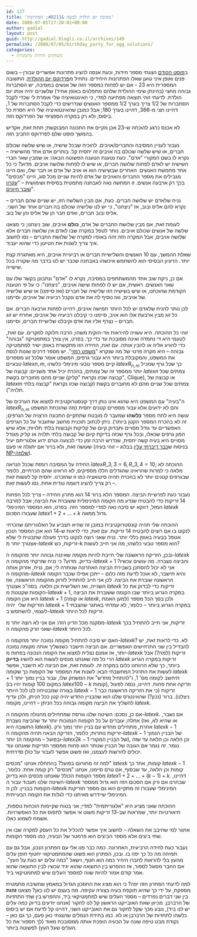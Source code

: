 ```yaml
---
id: 137
title: 'מסיבת יום הולדת לביצה &#8211; הפתרונות'
date: 2008-07-05T17:20:01+00:00
author: gadial
layout: post
guid: http://gadial.blogli.co.il/archives/149
permalink: /2008/07/05/birthday_party_for_egg_solutions/
categories:
  - משחקים וחידות מתמטיות
---
```

ב[פוסט הקודם](http://www.gadial.net/?p=136) הצגתי מספר חידות, וכעת אנסה להציג פתרונות אפשריים עבורן &#8211; בשום פנים ואופן איני טוען שאלו הפתרונות היחידים. נתחיל מ[פרדוקס יום ההולדת](http://he.wikipedia.org/wiki/%D7%A4%D7%A8%D7%93%D7%95%D7%A7%D7%A1_%D7%99%D7%95%D7%9D_%D7%94%D7%94%D7%95%D7%9C%D7%93%D7%AA). התשובה המספרית היא 23 &#8211; אם יש לפחות כמספר הזה של אנשים במסיבה, יש הסתברות גבוהה מחצי (בהינתן שימי ההולדת שלהם מתפלגים באופן אחיד) שלשניים יהיה אותו יום הולדת. לדעתי זוהי תוצאה מפתיעה למדי, כי האינטואיציה שלי אומרת לי שכדי לקבל הסתברות של 1/2 צריך בערך 1/2 ממספר האנשים שנדרשים כדי לקבל הסתברות של 1, דהיינו חצי מ-366, דהיינו בערך 180; אבל כמובן שהאינטואיציה שלי היא חסרת כל ביסוס, ולא רק במקרה הספציפי של הפרדוקס הזה.

לא אכנס כרגע להוכחה ש-23 אכן מקיים את התכונה המבוקשת; תחת זאת, אקדיש בהמשך פוסט שלם לפרדוקס החביב הזה.

נעבור לעניין המסיבה והחברים/אויבים. להוכיח שבכל שישיה, או שיש שלשה שכולם חברים, או שיש שלשה שכולם בה אויבים זה יחסית קל. בוחרים אדם אחד מהשישיה &#8211; נקרא לו בשם המקורי "אדם". כעת נטענת הטענה הפשוטה הבאה: או שמבין שאר חברי השישיה יש לאדם לפחות שלושה חברים, או שיש לו לפחות שלושה אויבים. מדוע? כי כל אחד מחמשת האנשים  האחרים שבשישיה הוא או אויב של אדם או חבר שלו, ואם היינו מגבילים את מספר החברים והאויבים של אדם להיות שניים מכל סוג, היינו "מכסים" בכך רק ארבעה אנשים. זו המחשה נאה לאבחנה מתמטית בסיסית ושימושית &#8211; "[עקרון שובך היונים](http://he.wikipedia.org/wiki/%D7%A2%D7%A7%D7%A8%D7%95%D7%9F_%D7%A9%D7%95%D7%91%D7%9A_%D7%94%D7%99%D7%95%D7%A0%D7%99%D7%9D)".

נניח שלאדם יש שלושה חברים. כעת, אם מבין השלשה הזו, יש שניים שהם חברים &#8211; נקרא להם אליס ובוב, אז "ניצחנו", כי יש לנו שלישיה שכולם בה חברים אחד של השני. אליס ובוב חברים, ואדם חבר הן של אליס והן של בוב.

לעומת זאת, אם מבין שלושת החברים של אדם, **כולם** אויבים, שוב ניצחנו; כי מצאנו שלשה של אנשים שכולם אויבים. נותר לטפל במקרה שבו לאדם אין שלושה חברים אלא שלושה אויבים, אבל המקרה הזה זהה באופיו למקרה של שלושת החברים &#8211; נסו לחשוב איך צריך לשנות את הטיעון כדי שהוא יעבוד.

שאלת ההמשך, עם 10 האנשים והשלישיית חברים או רביעיית אויבים, היא מאתגרת קצת יותר. הרעיון הבסיסי הוא להשתמש איכשהו באבחנה שכבר יש לנו בדבר מה שקורה בכל שישייה.

אם כן, ניקח שוב אחד מהמשתתפים במסיבה, נקרא לו "אדם" ונתבונן בקשר שלו עם שאר האנשים. ראשית, אם יש לו לפחות שישה אויבים, "ניצחנו": כי על פי הטענה הקודמת שהוכחנו, או שיש בשישיה הזו שלישיה של חברים (ואז סיימנו) או שיש שלישיה של אויבים, ואז נוסיף לה את אדם ונקבל רביעיה של אויבים, וסיימנו.

לכן נותר להניח שלאדם יש לכל היותר חמישה אויבים, דהיינו לפחות ארבעה חברים. אם כל זוג מבין ארבעת אלו הוא אויב, סיימנו כי קיבלנו רביעיה של אויבים; אחרת יש זוג חברים &#8211; נצרף אליו את אדם וקיבלנו שלישיית חברים, וסיימנו.

זוהי כל ההוכחה. היא עשויה להיראות אד-הוקית משהו; הרבה חלוקה למקרים. עם זאת, לטעמי היא די נחמדה ואינה מסובכת עד כדי כך. בפרט, אין צורך במתמטיקה "גבוהה" כדי להגיע אליה או להבין אותה. עם זאת, החידה הזו מתקשרת באופן ישיר למתמטיקה גבוהה &#8211; היא מקרה פרטי של מה שנקרא "[משפט רמזי](http://he.wikipedia.org/wiki/%D7%9E%D7%A9%D7%A4%D7%98_%D7%A8%D7%9E%D7%96%D7%99)". יש מספר דרכים שונות לנסח את המשפט, והמקובלת ביותר היא עבור גרפים; המשפט אומר שלכל זוג מספרים טבעיים $latex n,m$, קיים מספר טבעי מינימלי כלשהו $latex R_{n,m}$ כך שכל גרף שמכיל יותר ממספר זה של צמתים, בהכרח יכיל אחד משניים: קבוצה של $latex n$ צמתים שכל שניים מהם מחוברים בקשת (קבוצה שכזו נקראת "קליק", Clique), או קבוצה של $latex m$ צמתים שכל שניים מהם לא מחוברים בקשת (קבוצה שכזו נקראת "קבוצה בלתי תלויה").

ה"בעיה" עם המשפט היא שהוא אינו נותן דרך קונסטרוקטיבית למצוא את הערכים של $latex R_{n,m}$ והם לא ידועים אלא עבור מספרים קטנים יחסית (מה שהוכחת המשפט עושה היא לתת מספר **כלשהו** שמעבר לו מובטח שתתקיים התכונה הרצויה של הגרפים; זה לא בהכרח המספר הקטן ביותר). ניתן לכתוב תוכנית מחשב שתעבור על כל הגרפים האפשריים עד גודל מסויים ותבדוק קיום של קליקות וקבוצות בלתי תלויות; אלא שיש המון גרפים שכאלו, ובכל גרף שכזה בדיקת קיום של קבוצה בלתי תלויה או קליק מגודל מסויים היא בעיה קשה יחסית, שנדרש הרבה זמן כדי לבצעה וטרם ידוע אלגוריתם יעיל שעושה זאת, ולא ברור אם יתגלה אי פעם (בניסוח ש[כבר דיברתי עליו](http://www.gadial.net/?p=99) בבלוג &#8211; זוהי בעיה [NP-שלמה](http://he.wikipedia.org/wiki/%D7%9E%D7%97%D7%9C%D7%A7%D7%AA_%D7%94%D7%A1%D7%99%D7%91%D7%95%D7%9B%D7%99%D7%95%D7%AA_NPC)).

החידה על המסיבה רומזת שככל הנראה $latex R\_{3,3}=6,R\_{3,4}=10$; ההוכחה לא מלאה כי למרות שהראינו שהגדלים הללו מספיקים, לא הראינו שהם הכרחיים, כלומר שבגרפים קטנים יותר לא בהכרח תהיה סיטואציה כמו זו שהזכרנו. יחסית קל לעשות זאת &#8211; רק צריך להציג דוגמה נגדית אחת. נסו לעשות זאת.

נעבור כעת לפרשיית הביצה. המספר הלא ברור 14 הוא פתרון החידה &#8211; צריך לכל הפחות 14 זריקות כדי להבטיח שנדע מה הקומה המינימלית ששוברת את הביצה; אבל למרבה המזל, דווקא יש סיבה נאה למדי למספר הזה. בפרט, הוא המספר המינימלי $latex k$ שעבורו הסכום $latex 1+2+\dots+k$ גדול ממאה.

ההוכחה שלי תהיה קונסטרוקטיבית במובן זה שהיא תצביע על האלגוריתם שהכרחי לנקוט בו אם רוצים להבטיח 14 זריקות. עם זאת, כדי לראות ש-14 הוא אכן המספר הנכון אטפל בבעיה באופן כללי יותר. נניח שאני רוצה לנקוט בדרך פעולה שתבטיח לי שלא אצטרך יותר מ-$latex k$ זריקות, כש-k הוא מספר טבעי כלשהו; מה אני חייב לעשות?

ובכן, הזריקה הראשונה שלי חייבת להיות מקומה שאיננה גבוהה יותר מהקומה ה-$latex k$ בדיוק. מדוע? כי נניח שזרקתי מהקומה ה-$latex k+1$ והביצה נשברה. מה עושים עכשיו? אני לא יכול להסתכן בשבירת הביצה האחרונה שנותרה לי; אם, נניח, אזרוק אותה מהקומה ה-$latex k$ והיא תישבר, לא אוכל לדעת מזה כלום &#8211; ייתכן אפילו שכבר הקומה הראשונה שוברת את הביצה. לכן אני חייב להתחיל לזרוק מהקומה הראשונה, ואז השנייה, ואז השלישית וכן הלאה. בסה"כ אצטרך $latex k$ זריקות כדי לבדוק את כל הקומות שקטנות מ-$latex k+1$, במקרה הגרוע ביותר שבו הקומה ששוברת את הביצה היא אכן הקומה $latex k+1$ (או קומה $latex k$, למען האמת) ולכן בסך הכל מספר הזריקות שלי  יהיה $latex k+1$ במקרה הגרוע ביותר &#8211; כלומר, לא עמדתי באתגר שהצבתי לעצמי, להשתמש ב-$latex k$ זריקות לכל היותר.

מסקנה מכל הדיון הזה: אם אני לא רוצה יותר מ-$latex k$ זריקות, אני חייב להתחיל בכך שאני זורק מהקומה ה-$latex k$ לכל היותר.

האם יש סיבה להתחיל מקומה נמוכה יותר מהקומה ה-$latex k$? לא. כדי לראות זאת, יש להבדיל בין שני התרחישים האפשריים. אם הביצה תישבר כשנשליך אותה מקומה נמוכה יותר, אז אמנם נצליח למצוא את הקומה הנכונה בפחות מ-$latex k$ זריקות (למה?) אבל הרי כל מה שאנחנו מנסים לעשות הוא להשיג **בדיוק** $latex k$ זריקות במקרה הגרוע ביותר, כך שלא הרווחנו כלום במקרה זה. לעומת זאת, אם הביצה לא תישבר, אפשר לעשות את התרגיל המחשבתי הבא: לשנות את המספור של הקומות כך שקומה $latex k+1$ תיחשב לקומה מס' 1, ו"להתחיל מחדש" את המשחק שלו, עבור בניין נמוך יותר (במקום 100 קומות יהיו בו $latex 100-k$ קומות), וזריקה אחת פחות. דהיינו, ננסה לפעול בצורה שמבטיחה לנו לכל היותר $latex k-1$ זריקות (כי את הזריקה הראשונה כבר ניצלנו). ברור (נכון?) שהאינטרס שלנו הוא שהבניין החדש יהיה קטן ככל הניתן, ולכן עדיף להשליך את הביצה מקומה גבוהה ככל הניתן &#8211; דהיינו, מקומה $latex k$.

אם כן, נסכם: השיטה שלנו גורסת שמתחילים מהטלה מהקומה ה-$latex k$. אם נשבר, אחלה; עוברים על כל הקומות הנמוכות יותר עד שהביצה נשברת (או שהיא לא, ואז התשובה היא $latex k$). אחרת, מתחילים מחדש עם בניין יותר נמוך ורק $latex k-1$ זריקות נותרות; כלומר, הזריקה הבאה תהיה מהקומה ה-$latex k-1$ של הבניין הנמוך יותר (ובפועל &#8211; מהקומה ה-$latex 2k-1$ של הבניין המקורי), וכן הלאה וכן הלאה עד שזה נגמר. זה נגמר אם הגובה של הבניין שנותר הוא פחות ממספר הזריקות שאנחנו עוד יכולים להרשות לעצמנו, ואז פשוט אפשר לעבור על כולן סדרתית.

למה זה מתורגם בפועל? בהתחלה אנחנו "מכסים" $latex k$ קומות, אחר כך $latex k-1$ קומות וכן הלאה, עד שבסוף, אם טרם סיימנו, אנחנו "מכסים" רק קומה אחת. כלומר, מספר הקומות הכולל שאנחנו מכסים הוא בדיוק $latex 1+2+\dots+(k-1)+k$. דהיינו, השיטה שלנו תעבוד עבור ה-$latex k$ שבחרנו אם ורק אם הסכום הזה הוא גדול ממספר הקומות בבניין. לכן ה-$latex k$ המינימלי שעבורו זה מתקיים הוא גם מספר הזריקות המינימלי שיידרש מאיתנו כדי לגלות את הקומה הבעייתית.

ההוכחה שאני מציע היא "אלגוריתמית" למדי; אני בטוח שקיימות הוכחות נוספות, תיאורטיות יותר, שמראות שב-13 זריקות פשוט אי אפשר לתפוס את כל האפשרויות. אשמח לשמוע כאלו.

אתגר למי שחיבב את השאלה &#8211; לחשוב איך אפשר להכליל את כל העסק למקרה שבו אין שתי ביצים אלא מספר הביצים הוא פרמטר של הבעיה, כמו מספר הקומות.

נעבור כעת לחידה הרביעית, האחרונה. כמה כבר פנו אלי עם הפתרון הנכון, אבל גם עם תמיהה מה כל כך יפה בו. ובכן, הפתרון הוא פשוט שהמתמטיקאי יחטוף חופן עלים מהעץ בלי להראות לחברו היהיר כמה הוא חטף, וישאל "כמה עלים יש כעת על העץ". אם החבר מסוגל לספור, אז ההפרש בין התוצאה שהוא יגיד עכשיו לבין התוצאה שהוא אמר קודם אמור להיות שווה למספר העלים שיש למתמטיקאי ביד.

למה לדעתי הפתרון הזה יפה? כי הוא מציג את החסכון הגדול במאמץ שחשיבה מתמטית מספקת, על ידי כך שהיא תוקפת בעיה בצורה עקיפה. מה בעצם יש לנו כאן? מצאנו **זהות** בין שני דברים נפרדים &#8211; מספר העלים שיש למתמטיקאי ביד, וההפרש בין שתי התחזיות של הרברבן. מכיוון שאת האובייקט הראשון קל לנו לחקור (אנחנו יודעים בדיוק כמה עלים יש לנו ביד), נובע מכך שקל לחקור גם את האובייקט השני, דהיינו קל לדעת אם יש ביסוס כלשהו לתחזיות של הרברבן או לא. כמו בחידת הנמלים שהצגתי כאן פעם, כך גם כאן &#8211; נקודת מבט טיפה שונה על הבעיה הופכת אותה ממסובכת מאוד (לך תספור את כל העלים שעל העץ) לפשוטה ביותר.